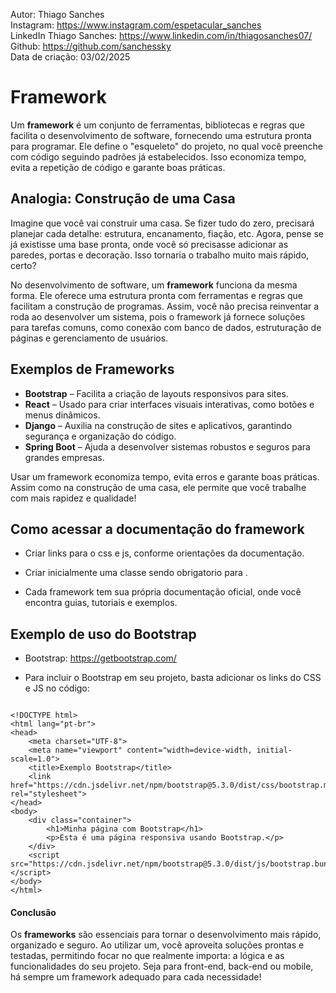 Autor: Thiago Sanches<br>
Instagram: https://www.instagram.com/espetacular_sanches<br>
LinkedIn Thiago Sanches: https://www.linkedin.com/in/thiagosanches07/<br>
Github: https://github.com/sanchessky<br>
Data de criação: 03/02/2025<br>




# Framework

Um **framework** é um conjunto de ferramentas, bibliotecas e regras que facilita o desenvolvimento de software, fornecendo uma estrutura pronta para programar. Ele define o "esqueleto" do projeto, no qual você preenche com código seguindo padrões já estabelecidos. Isso economiza tempo, evita a repetição de código e garante boas práticas.

## Analogia: Construção de uma Casa 
Imagine que você vai construir uma casa. Se fizer tudo do zero, precisará planejar cada detalhe: estrutura, encanamento, fiação, etc. Agora, pense se já existisse uma base pronta, onde você só precisasse adicionar as paredes, portas e decoração. Isso tornaria o trabalho muito mais rápido, certo?

No desenvolvimento de software, um **framework** funciona da mesma forma. Ele oferece uma estrutura pronta com ferramentas e regras que facilitam a construção de programas. Assim, você não precisa reinventar a roda ao desenvolver um sistema, pois o framework já fornece soluções para tarefas comuns, como conexão com banco de dados, estruturação de páginas e gerenciamento de usuários.

## Exemplos de Frameworks
- **Bootstrap** – Facilita a criação de layouts responsivos para sites.
- **React** – Usado para criar interfaces visuais interativas, como botões e menus dinâmicos.
- **Django** – Auxilia na construção de sites e aplicativos, garantindo segurança e organização do código.
- **Spring Boot** – Ajuda a desenvolver sistemas robustos e seguros para grandes empresas.

Usar um framework economiza tempo, evita erros e garante boas práticas. Assim como na construção de uma casa, ele permite que você trabalhe com mais rapidez e qualidade! 



## Como acessar a documentação do framework
 - Criar links para o css e js, conforme orientações da documentação.
 - Criar inicialmente uma classe sendo obrigatorio para . 

 - Cada framework tem sua própria documentação oficial, onde você encontra guias, tutoriais e exemplos.



## Exemplo de uso do Bootstrap

- Bootstrap: https://getbootstrap.com/

- Para incluir o Bootstrap em seu projeto, basta adicionar os links do CSS e JS no código:

```

<!DOCTYPE html>
<html lang="pt-br">
<head>
    <meta charset="UTF-8">
    <meta name="viewport" content="width=device-width, initial-scale=1.0">
    <title>Exemplo Bootstrap</title>
    <link href="https://cdn.jsdelivr.net/npm/bootstrap@5.3.0/dist/css/bootstrap.min.css" rel="stylesheet">
</head>
<body>
    <div class="container">
        <h1>Minha página com Bootstrap</h1>
        <p>Esta é uma página responsiva usando Bootstrap.</p>
    </div>
    <script src="https://cdn.jsdelivr.net/npm/bootstrap@5.3.0/dist/js/bootstrap.bundle.min.js"></script>
</body>
</html>
```

#### Conclusão

Os **frameworks** são essenciais para tornar o desenvolvimento mais rápido, organizado e seguro. Ao utilizar um, você aproveita soluções prontas e testadas, permitindo focar no que realmente importa: a lógica e as funcionalidades do seu projeto. Seja para front-end, back-end ou mobile, há sempre um framework adequado para cada necessidade!